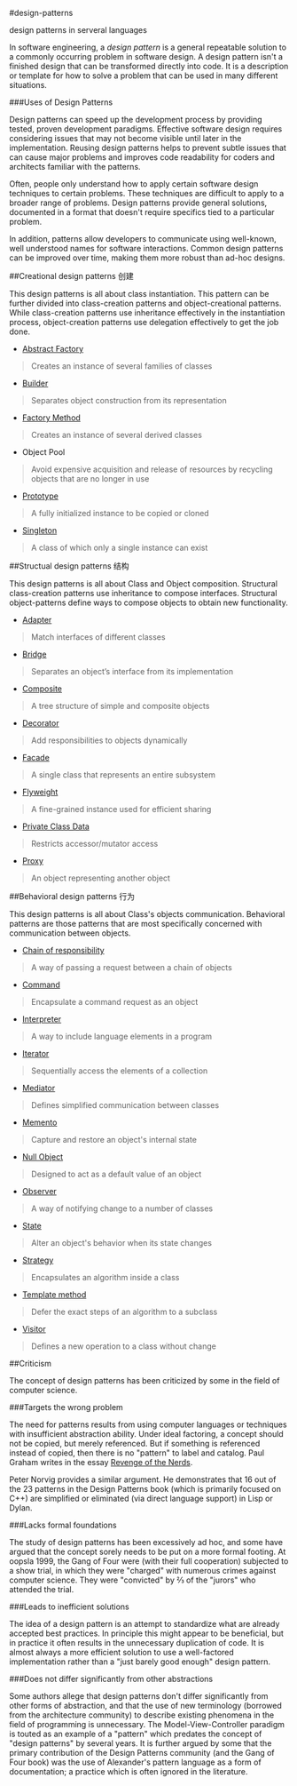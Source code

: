 #design-patterns

design patterns in serveral languages

In software engineering, a *design pattern* is a general repeatable solution to a commonly occurring problem in software design. A design pattern isn't a finished design that can be transformed directly into code. It is a description or template for how to solve a problem that can be used in many different situations.

###Uses of Design Patterns

Design patterns can speed up the development process by providing tested, proven development paradigms. Effective software design requires considering issues that may not become visible until later in the implementation. Reusing design patterns helps to prevent subtle issues that can cause major problems and improves code readability for coders and architects familiar with the patterns.

Often, people only understand how to apply certain software design techniques to certain problems. These techniques are difficult to apply to a broader range of problems. Design patterns provide general solutions, documented in a format that doesn't require specifics tied to a particular problem.

In addition, patterns allow developers to communicate using well-known, well understood names for software interactions. Common design patterns can be improved over time, making them more robust than ad-hoc designs.

##Creational design patterns 创建

This design patterns is all about class instantiation. This pattern can be further divided into class-creation patterns and object-creational patterns. While class-creation patterns use inheritance effectively in the instantiation process, object-creation patterns use delegation effectively to get the job done.

* [Abstract Factory](./src/abstract-factory/abstract-factory.md)
>Creates an instance of several families of classes
* [Builder](./src/builder/builder.md)
>Separates object construction from its representation
* [Factory Method](./src/factory-method/factory-method.md)
>Creates an instance of several derived classes
* Object Pool
>Avoid expensive acquisition and release of resources by recycling objects that are no longer in use
* [Prototype](./src/prototype/prototype.md)
>A fully initialized instance to be copied or cloned
* [Singleton](./src/singleton/singleton.md)
>A class of which only a single instance can exist

##Structual design patterns 结构

This design patterns is all about Class and Object composition. Structural class-creation patterns use inheritance to compose interfaces. Structural object-patterns define ways to compose objects to obtain new functionality.

* [Adapter](./src/adapter/adapter.md)
>Match interfaces of different classes
* [Bridge](./src/bridge/bridge.md)
>Separates an object’s interface from its implementation
* [Composite](./src/composite/composite.md)
>A tree structure of simple and composite objects
* [Decorator](./src/decorator/decorator.md)
>Add responsibilities to objects dynamically
* [Facade](./src/facade/facade.md)
>A single class that represents an entire subsystem
* [Flyweight](./src/flyweight/flyweight.md)
>A fine-grained instance used for efficient sharing
* [Private Class Data](./src/private-class-data/private-class-data.md)
>Restricts accessor/mutator access
* [Proxy](./src/proxy/proxy.md)
>An object representing another object

##Behavioral design patterns 行为

This design patterns is all about Class's objects communication. Behavioral patterns are those patterns that are most specifically concerned with communication between objects.

* [Chain of responsibility](./src/chain-of-responsibility/chain-of-responsibility.md)
>A way of passing a request between a chain of objects
* [Command](./src/command/command.md)
>Encapsulate a command request as an object
* [Interpreter](./src/interpreter/interpreter.md)
>A way to include language elements in a program
* [Iterator](./src/iterator/iterator.md)
>Sequentially access the elements of a collection
* [Mediator](./src/mediator/mediator.md)
>Defines simplified communication between classes
* [Memento](./src/memento/memento.md)
>Capture and restore an object's internal state
* [Null Object](./src/null-object/null-object.md)
>Designed to act as a default value of an object
* [Observer](./src/observer/observer.md)
>A way of notifying change to a number of classes
* [State](./src/state/state.md)
>Alter an object's behavior when its state changes
* [Strategy](./src/strategy/strategy.md)
>Encapsulates an algorithm inside a class
* [Template method](./src/template/template.md)
>Defer the exact steps of an algorithm to a subclass
* [Visitor](./src/visitor/visitor.md)
>Defines a new operation to a class without change

##Criticism

The concept of design patterns has been criticized by some in the field of computer science.

###Targets the wrong problem

The need for patterns results from using computer languages or techniques with insufficient abstraction ability. Under ideal factoring, a concept should not be copied, but merely referenced. But if something is referenced instead of copied, then there is no "pattern" to label and catalog. Paul Graham writes in the essay [Revenge of the Nerds](http://www.paulgraham.com/icad.html).

Peter Norvig provides a similar argument. He demonstrates that 16 out of the 23 patterns in the Design Patterns book (which is primarily focused on C++) are simplified or eliminated (via direct language support) in Lisp or Dylan.

###Lacks formal foundations

The study of design patterns has been excessively ad hoc, and some have argued that the concept sorely needs to be put on a more formal footing. At oopsla 1999, the Gang of Four were (with their full cooperation) subjected to a show trial, in which they were "charged" with numerous crimes against computer science. They were "convicted" by ⅔ of the "jurors" who attended the trial.

###Leads to inefficient solutions

The idea of a design pattern is an attempt to standardize what are already accepted best practices. In principle this might appear to be beneficial, but in practice it often results in the unnecessary duplication of code. It is almost always a more efficient solution to use a well-factored implementation rather than a "just barely good enough" design pattern.

###Does not differ significantly from other abstractions

Some authors allege that design patterns don't differ significantly from other forms of abstraction, and that the use of new terminology (borrowed from the architecture community) to describe existing phenomena in the field of programming is unnecessary. The Model-View-Controller paradigm is touted as an example of a "pattern" which predates the concept of "design patterns" by several years. It is further argued by some that the primary contribution of the Design Patterns community (and the Gang of Four book) was the use of Alexander's pattern language as a form of documentation; a practice which is often ignored in the literature.

